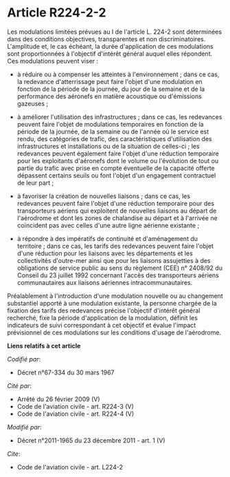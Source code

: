 # Article R224-2-2

Les modulations limitées prévues au I de l'article L. 224-2 sont déterminées dans des conditions objectives, transparentes et
non discriminatoires. L'amplitude et, le cas échéant, la durée d'application de ces modulations sont proportionnées à
l'objectif d'intérêt général auquel elles répondent. Ces modulations peuvent viser :

- à réduire ou à compenser les atteintes à l'environnement ; dans ce cas, la redevance d'atterrissage peut faire l'objet
d'une modulation en fonction de la période de la journée, du jour de la semaine et de la performance des aéronefs en matière
acoustique ou d'émissions gazeuses ;

- à améliorer l'utilisation des infrastructures ; dans ce cas, les redevances peuvent faire l'objet de modulations
temporaires en fonction de la période de la journée, de la semaine ou de l'année où le service est rendu, des catégories de
trafic, des caractéristiques d'utilisation des infrastructures et installations ou de la situation de celles-ci ; les
redevances peuvent également faire l'objet d'une réduction temporaire pour les exploitants d'aéronefs dont le volume ou
l'évolution de tout ou partie du trafic avec prise en compte éventuelle de la capacité offerte dépassent certains seuils ou
font l'objet d'un engagement contractuel de leur part ;

- à favoriser la création de nouvelles liaisons ; dans ce cas, les redevances peuvent faire l'objet d'une réduction
temporaire pour des transporteurs aériens qui exploitent de nouvelles liaisons au départ de l'aérodrome et dont les zones de
chalandise au départ et à l'arrivée ne coïncident pas avec celles d'une autre ligne aérienne existante ;

- à répondre à des impératifs de continuité et d'aménagement du territoire ; dans ce cas, les tarifs des redevances peuvent
faire l'objet d'une réduction pour les liaisons avec les départements et les collectivités d'outre-mer ainsi que pour les
liaisons assujetties à des obligations de service public au sens du règlement (CEE) n° 2408/92 du Conseil du 23 juillet 1992
concernant l'accès des transporteurs aériens communautaires aux liaisons aériennes intracommunautaires. 

Préalablement à l'introduction d'une modulation nouvelle ou au changement substantiel apporté à une modulation existante, la
personne chargée de la fixation des tarifs des redevances précise l'objectif d'intérêt général recherché, fixe la période
d'application de la modulation, définit les indicateurs de suivi correspondant à cet objectif et évalue l'impact prévisionnel
de ces modulations sur les conditions d'usage de l'aérodrome.

**Liens relatifs à cet article**

_Codifié par_:

  - Décret n°67-334 du 30 mars 1967

_Cité par_:

  - Arrêté du 26 février 2009 (V)
  - Code de l'aviation civile - art. R224-3 (V)
  - Code de l'aviation civile - art. R224-4 (V)

_Modifié par_:

  - Décret n°2011-1965 du 23 décembre 2011 - art. 1 (V)

_Cite_:

  - Code de l'aviation civile - art. L224-2
